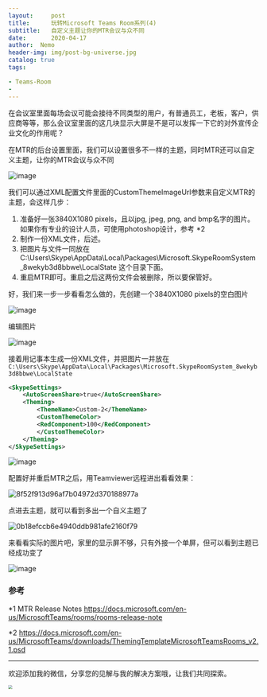 ```yaml
---
layout:     post
title:      玩转Microsoft Teams Room系列(4)
subtitle:   自定义主题让你的MTR会议与众不同
date:       2020-04-17
author:  Nemo
header-img: img/post-bg-universe.jpg
catalog: true
tags:

- Teams-Room
- 
---
```


在会议室里面每场会议可能会接待不同类型的用户，有普通员工，老板，客户，供应商等等，那么会议室里面的这几块显示大屏是不是可以发挥一下它的对外宣传企业文化的作用呢？

在MTR的后台设置里面，我们可以设置很多不一样的主题，同时MTR还可以自定义主题，让你的MTR会议与众不同

![image](https://cdn.jsdelivr.net/gh/tangx007/tangx007.github.io/img/themeimage_thumb14.png)

我们可以通过XML配置文件里面的CustomThemeImageUrl参数来自定义MTR的主题，会这样几步：

1. 准备好一张3840X1080 pixels，且以jpg, jpeg, png, and bmp名字的图片。如果你有专业的设计人员，可使用photoshop设计，参考 *2
2. 制作一份XML文件，后述。
3. 把图片与文件一同放在C:\Users\Skype\AppData\Local\Packages\Microsoft.SkypeRoomSystem_8wekyb3d8bbwe\LocalState 这个目录下面。
4. 重启MTR即可。重启之后这两份文件会被删除，所以要保管好。

好，我们来一步一步看看怎么做的，先创建一个3840X1080 pixels的空白图片

![image](https://cdn.jsdelivr.net/gh/tangx007/tangx007.github.io/img/themeimage_thumb17.png)

编辑图片

![image](https://cdn.jsdelivr.net/gh/tangx007/tangx007.github.io/img/themeimage_thumb20.png)

接着用记事本生成一份XML文件，并把图片一并放在`C:\Users\Skype\AppData\Local\Packages\Microsoft.SkypeRoomSystem_8wekyb3d8bbwe\LocalState`

```xml
<SkypeSettings>
    <AutoScreenShare>true</AutoScreenShare>
    <Theming>
        <ThemeName>Custom-2</ThemeName>         			                             <CustomThemeImageUrl>bg2.png</CustomThemeImageUrl>
        <CustomThemeColor>
        <RedComponent>100</RedComponent>                                                   <GreenComponent>100</GreenComponent>                                               <BlueComponent>100</BlueComponent>
        </CustomThemeColor>
    </Theming>
</SkypeSettings>
```

![image](https://cdn.jsdelivr.net/gh/tangx007/tangx007.github.io/img/themeimage_thumb23.png)

配置好并重启MTR之后，用Teamviewer远程进出看看效果：

![8f52f913d96af7b04972d370188977a](https://cdn.jsdelivr.net/gh/tangx007/tangx007.github.io/img/theme8f52f913d96af7b04972d370188977a_thum.png)

点进去主题，就可以看到多出一个自义主题了

![0b18efccb6e4940ddb981afe2160f79](https://cdn.jsdelivr.net/gh/tangx007/tangx007.github.io/img/theme0b18efccb6e4940ddb981afe2160f79_thum.png)

来看看实际的图片吧，家里的显示屏不够，只有外接一个单屏，但可以看到主题已经成功变了

![image](https://cdn.jsdelivr.net/gh/tangx007/tangx007.github.io/img/themeimage_thumb25.png)

### 参考

*1 MTR Release Notes https://docs.microsoft.com/en-us/MicrosoftTeams/rooms/rooms-release-note

*2 https://docs.microsoft.com/en-us/MicrosoftTeams/downloads/ThemingTemplateMicrosoftTeamsRooms_v2.1.psd

------

欢迎添加我的微信，分享您的见解与我的解决方案哦，让我们共同探索。

<img src="https://cdn.jsdelivr.net/gh/tangx007/tangx007.github.io/img/nemo-qrcode.jpg" style="zoom:50%;" />
